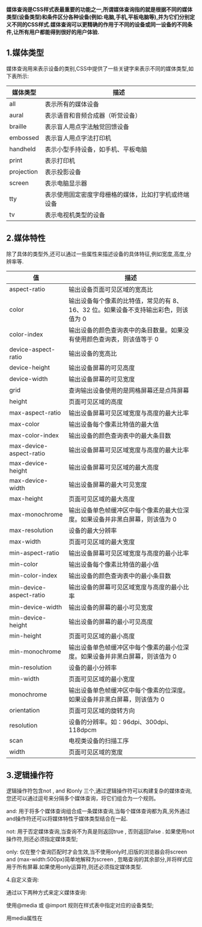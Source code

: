 **媒体查询是CSS样式表最重要的功能之一,所谓媒体查询指的就是根据不同的媒体类型(设备类型)和条件区分各种设备(例如:电脑,手机,平板电脑等),并为它们分别定义不同的CSS样式.媒体查询可以更精确的作用于不同的设备或同一设备的不同条件,让所有用户都能得到很好的用户体验.**

## 1.媒体类型

媒体查询用来表示设备的类别,CSS中提供了一些关键字来表示不同的媒体类型,如下表所示:

| 媒体类型   | 描述                                                 |
| ---------- | ---------------------------------------------------- |
| all        | 表示所有的媒体设备                                   |
| aural      | 表示语音和音频合成器（听觉设备）                     |
| braille    | 表示盲人用点字法触觉回馈设备                         |
| embossed   | 表示盲人用点字法打印机                               |
| handheld   | 表示小型手持设备，如手机、平板电脑                   |
| print      | 表示打印机                                           |
| projection | 表示投影设备                                         |
| screen     | 表示电脑显示器                                       |
| tty        | 表示使用固定密度字母栅格的媒体，比如打字机或终端设备 |
| tv         | 表示电视机类型的设备                                 |

##  2.媒体特性

除了具体的类型外,还可以通过一些属性来描述设备的具体特征,例如宽度,高度,分辨率等.

| 值                      | 描述                                                         |
| ----------------------- | ------------------------------------------------------------ |
| aspect-ratio            | 输出设备页面可见区域的宽高比                                 |
| color                   | 输出设备每个像素的比特值，常见的有 8、16、32 位。如果设备不支持输出彩色，则该值为 0 |
| color-index             | 输出设备的颜色查询表中的条目数量。如果没有使用颜色查询表，则该值等于 0 |
| device-aspect-ratio     | 输出设备的宽高比                                             |
| device-height           | 输出设备屏幕的可见高度                                       |
| device-width            | 输出设备屏幕的可见宽度                                       |
| grid                    | 查询输出设备使用的是网格屏幕还是点阵屏幕                     |
| height                  | 页面可见区域的高度                                           |
| max-aspect-ratio        | 输出设备屏幕可见区域宽度与高度的最大比率                     |
| max-color               | 输出设备每个像素比特值的最大值                               |
| max-color-index         | 输出设备的颜色查询表中的最大条目数                           |
| max-device-aspect-ratio | 输出设备屏幕可见区域宽度与高度的最大比率                     |
| max-device-height       | 输出设备屏幕可见区域的最大高度                               |
| max-device-width        | 输出设备屏幕的最大可见宽度                                   |
| max-height              | 页面可见区域的最大高度                                       |
| max-monochrome          | 输出设备单色帧缓冲区中每个像素的最大位深度。如果设备并非黑白屏幕，则该值为 0 |
| max-resolution          | 设备的最大分辨率                                             |
| max-width               | 页面可见区域的最大宽度                                       |
| min-aspect-ratio        | 输出设备屏幕可见区域宽度与高度的最小比率                     |
| min-color               | 输出设备每个像素比特值的最小值                               |
| min-color-index         | 输出设备的颜色查询表中的最小条目数                           |
| min-device-aspect-ratio | 输出设备的屏幕可见区域宽度与高度的最小比率                   |
| min-device-width        | 输出设备的屏幕的最小可见宽度                                 |
| min-device-height       | 输出设备的屏幕的最小可见高度                                 |
| min-height              | 页面可见区域的最小高度                                       |
| min-monochrome          | 输出设备单色帧缓冲区中每个像素的最小位深度。如果设备并非黑白屏幕，则该值为 0 |
| min-resolution          | 设备的最小分辨率                                             |
| min-width               | 页面可见区域的最小宽度                                       |
| monochrome              | 输出设备单色帧缓冲区中每个像素的位深度。如果设备并非黑白屏幕，则该值为 0 |
| orientation             | 页面可见区域的旋转方向                                       |
| resolution              | 设备的分辨率。如：96dpi、300dpi、118dpcm                     |
| scan                    | 电视类设备的扫描工序                                         |
| width                   | 页面可见区域的宽度                                           |

## 3.逻辑操作符

逻辑操作符包含not , and 和only 三个,通过逻辑操作符可以构建复杂的媒体查询,您还可以通过逗号来分隔多个媒体查询，将它们组合为一个规则。 

and: 用于将多个媒体查询组合成一条媒体查询,当每个媒体查询都为真,另外通过and操作符还可以将媒体特性于媒体类型结合在一起.

not: 用于否定媒体查询,当查询不为真是则返回true , 否则返回false . 如果使用not操作符,则还必须指定媒体类型;

only: 仅在整个查询匹配时才会生效,当不使用only时,旧版的浏览器会将screen and (max-width:500px)简单地解释为screen , 忽略查询的其余部分,并将样式应用于所有屏幕.如果使用only运算符,则还必须指定媒体类型.

4.自定义查询:

通过以下两种方式来定义媒体查询:

使用@media 或 @import 规则在样式表中指定对应的设备类型;

用media属性在<style> , <link> , <source> 或其他HTML元素中指定特定的设备类型.

1) @meida 

使用@meida可以指定一组媒体查询和一个CSS样式块,当且仅当媒体查询与正在使用的设备匹配时,指定的CSS样式才会应用于文档.

```css
/* 在小于或等于 992 像素的屏幕上，将背景色设置为蓝色 */
@media screen and (max-width: 992px) {
  body {
    background-color: blue;
  }
}
/* 在 600 像素或更小的屏幕上，将背景色设置为橄榄色 */
@media screen and (max-width: 600px) {
  body {
    background-color: olive;
  }
}
```

2) @import 

@import 用来导入指定的外部样式文件并指定目标的媒体类型,代码实例如下:

```css
@import url("css/screen.css") screen;   /* 引入外部样式，该样式仅会应用于电脑显示器 */
@import url("css/print.css") print;     /* 引入外部样式，该样式仅会应用于打印设备 */
body {
    background: #f5f5f5;
    line-height: 1.2;
}
```

注意:所有@import 语句都必须出现在样式表的开头,而且在样式表中定义的样式会覆盖导入的外部样式表中冲突的样式.

3) media属性

还可以在<style> , <link> , <source> 等标签的media属性中来定义媒体查询,

eg:

```css
/* 当页面宽度大于等于 900 像素时应用该样式 */
<link rel="stylesheet" media="screen and (min-width: 900px)" href="widescreen.css">
/* 当页面宽度小于等于 600 像素时应用该样式 */
<link rel="stylesheet" media="screen and (max-width: 600px)" href="smallscreen.css">
```

提示: 在media属性中您还可以指定多种媒体类型,每种媒体类型之间使用逗号进行分隔,例如 media = "screen,print".






